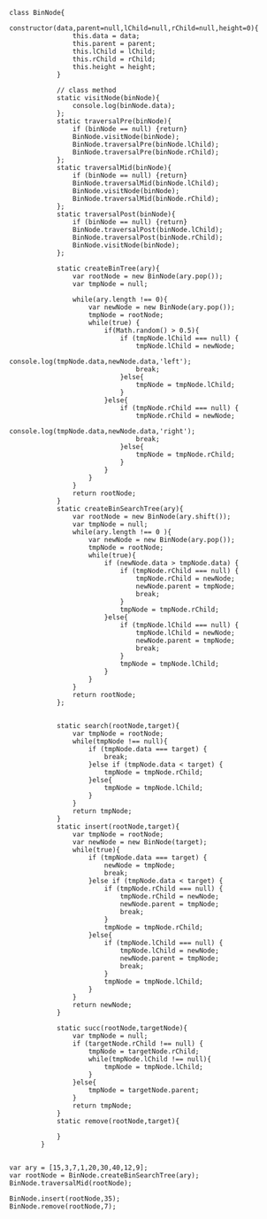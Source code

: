 	class BinNode{
				constructor(data,parent=null,lChild=null,rChild=null,height=0){
					this.data = data;
					this.parent = parent;
					this.lChild = lChild;
					this.rChild = rChild;
					this.height = height;
				}

				// class method
				static visitNode(binNode){
					console.log(binNode.data);
				};
				static traversalPre(binNode){
					if (binNode == null) {return}
					BinNode.visitNode(binNode);
					BinNode.traversalPre(binNode.lChild);
					BinNode.traversalPre(binNode.rChild);
				};
				static traversalMid(binNode){
					if (binNode == null) {return}
					BinNode.traversalMid(binNode.lChild);
					BinNode.visitNode(binNode);
					BinNode.traversalMid(binNode.rChild);
				};
				static traversalPost(binNode){
					if (binNode == null) {return}
					BinNode.traversalPost(binNode.lChild);
					BinNode.traversalPost(binNode.rChild);
					BinNode.visitNode(binNode);
				};

				static createBinTree(ary){
					var rootNode = new BinNode(ary.pop());
					var tmpNode = null;

					while(ary.length !== 0){
						var newNode = new BinNode(ary.pop());
						tmpNode = rootNode;
						while(true) {
							if(Math.random() > 0.5){
								if (tmpNode.lChild === null) {
									tmpNode.lChild = newNode;
									console.log(tmpNode.data,newNode.data,'left');
									break;
								}else{
									tmpNode = tmpNode.lChild;
								}
							}else{
								if (tmpNode.rChild === null) {
									tmpNode.rChild = newNode;
									console.log(tmpNode.data,newNode.data,'right');
									break;
								}else{
									tmpNode = tmpNode.rChild;
								}
							}
						}
					}
					return rootNode;
				}
				static createBinSearchTree(ary){
					var rootNode = new BinNode(ary.shift());
					var tmpNode = null;
					while(ary.length !== 0 ){
						var newNode = new BinNode(ary.pop());
						tmpNode = rootNode;
						while(true){
							if (newNode.data > tmpNode.data) {
								if (tmpNode.rChild === null) {
									tmpNode.rChild = newNode;
									newNode.parent = tmpNode;
									break;
								}
								tmpNode = tmpNode.rChild;
							}else{
								if (tmpNode.lChild === null) {
									tmpNode.lChild = newNode;
									newNode.parent = tmpNode;
									break;
								}
								tmpNode = tmpNode.lChild;
							}
						}
					}
					return rootNode;
				};


				static search(rootNode,target){
					var tmpNode = rootNode;
					while(tmpNode !== null){
						if (tmpNode.data === target) {
							break;
						}else if (tmpNode.data < target) {
							tmpNode = tmpNode.rChild;
						}else{
							tmpNode = tmpNode.lChild;
						}
					}
					return tmpNode;
				}
				static insert(rootNode,target){
					var tmpNode = rootNode;
					var newNode = new BinNode(target);
					while(true){
						if (tmpNode.data === target) {
							newNode = tmpNode;
							break;
						}else if (tmpNode.data < target) {
							if (tmpNode.rChild === null) {
								tmpNode.rChild = newNode;
								newNode.parent = tmpNode;
								break;
							}
							tmpNode = tmpNode.rChild;
						}else{
							if (tmpNode.lChild === null) {
								tmpNode.lChild = newNode;
								newNode.parent = tmpNode;
								break;
							}
							tmpNode = tmpNode.lChild;
						}
					}
					return newNode;
				}

				static succ(rootNode,targetNode){
					var tmpNode = null;
					if (targetNode.rChild !== null) {
						tmpNode = targetNode.rChild;
						while(tmpNode.lChild !== null){
							tmpNode = tmpNode.lChild;
						}
					}else{
						tmpNode = targetNode.parent;
					}
					return tmpNode;
				}
				static remove(rootNode,target){
					
				}					
			}

			
	var ary = [15,3,7,1,20,30,40,12,9];
	var rootNode = BinNode.createBinSearchTree(ary);
	BinNode.traversalMid(rootNode);

	BinNode.insert(rootNode,35);
	BinNode.remove(rootNode,7);
